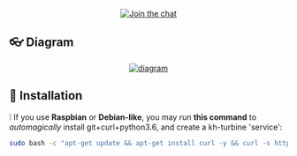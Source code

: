<p align="center">
  <a href="https://discord.gg/Kvx67Wz"><img src="https://img.shields.io/discord/584613841560666144.svg?color=blue&label=discord&logo=discord" alt="Join the chat"></a>
</p>

## :eyeglasses: Diagram

<p align="center">
  <a href="https://github.com/ITZVGcGPmO/kris-harbour-turbine-v2">
    <img src="https://raw.githubusercontent.com/ITZVGcGPmO/kris-harbour-turbine-v2/master/diagram.png" alt="diagram">
  </a>
</p>

## :wrench: Installation

:grey_exclamation: If you use **Raspbian** or **Debian-like**, you may run **this command** to *automagically* install git+curl+python3.6, and create a kh-turbine 'service':

```bash
sudo bash -c "apt-get update && apt-get install curl -y && curl -s https://raw.githubusercontent.com/ITZVGcGPmO/kris-harbour-turbine/master/installscripts/RaspbianInstall.sh | bash -s"
```